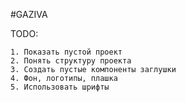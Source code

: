 #GAZIVA

TODO:

    1. Показать пустой проект
    2. Понять структуру проекта
    3. Создать пустые компоненты заглушки
    4. Фон, логотипы, плашка
    5. Использовать шрифты
